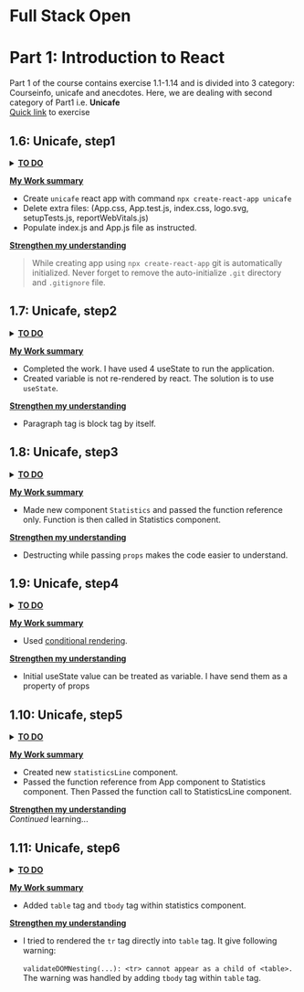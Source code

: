 # Full Stack Open

# Part 1: Introduction to React

Part 1 of the course contains exercise 1.1-1.14 and is divided into 3 category: Courseinfo, unicafe and anecdotes.
Here, we are dealing with second category of Part1 i.e. **Unicafe**  
[Quick link](https://fullstackopen.com/en/part1/a_more_complex_state_debugging_react_apps#exercises-1-6-1-14) to exercise

## 1.6: Unicafe, step1

<details><summary><u><b>TO DO</b></u></summary>

- Setup the files and folders as instructed.
- Initialize App.js file as:

  ```js
  import { useState } from "react";

  const App = () => {
    // save clicks of each button to its own state
    const [good, setGood] = useState(0);
    const [neutral, setNeutral] = useState(0);
    const [bad, setBad] = useState(0);

    return <div>code here</div>;
  };

  export default App;
  ```

- Initialize index.js file as:

  ```js
  import React from "react";

  import ReactDOM from "react-dom/client";

  import App from "./App";

  ReactDOM.createRoot(document.getElementById("root")).render(<App />);
  ```

</details>

**<u>My Work summary</u>**

- Create `unicafe` react app with command `npx create-react-app unicafe`
- Delete extra files: (App.css, App.test.js, index.css, logo.svg, setupTests.js, reportWebVitals.js)
- Populate index.js and App.js file as instructed.

**<u>Strengthen my understanding</u>**

> While creating app using `npx create-react-app` git is automatically initialized. Never forget to remove the auto-initialize `.git` directory and `.gitignore` file.

## 1.7: Unicafe, step2

<details><summary><u><b>TO DO</b></u></summary>

- I have to expand my application so that it shows more statistics about the gathered feedback: the total number of collected feedback, the average score (good: 1, neutral: 0, bad: -1) and the percentage of positive feedback.

  ![final output](assest/image.png)

</details>

**<u>My Work summary</u>**

- Completed the work. I have used 4 useState to run the application.
- Created variable is not re-rendered by react. The solution is to use `useState`.

**<u>Strengthen my understanding</u>**

- Paragraph tag is block tag by itself.

## 1.8: Unicafe, step3

<details><summary><u><b>TO DO</b></u></summary>

- Refactor your application so that displaying the statistics is extracted into its own Statistics component. The state of the application should remain in the App root component.

  ```js
  // a proper place to define a component
  const Statistics = (props) => {
    // ...
  }

  const App = () => {
    const [good, setGood] = useState(0)
    const [neutral, setNeutral] = useState(0)
    const [bad, setBad] = useState(0)

    // do not define a component within another component
    const Statistics = (props) => {
      // ...
    }

    return (
      // ...
    )
  }
  ```

</details>

**<u>My Work summary</u>**

- Made new component `Statistics` and passed the function reference only. Function is then called in Statistics component.

**<u>Strengthen my understanding</u>**

- Destructing while passing `props` makes the code easier to understand.

## 1.9: Unicafe, step4

<details><summary><u><b>TO DO</b></u></summary>

- Change your application to display statistics only once feedback has been gathered.

  ![final output](assest/image1.9.png)

</details>

**<u>My Work summary</u>**

- Used [conditional rendering](https://fullstackopen.com/en/part1/a_more_complex_state_debugging_react_apps#conditional-rendering).

**<u>Strengthen my understanding</u>**

- Initial useState value can be treated as variable. I have send them as a property of props

## 1.10: Unicafe, step5

<details><summary><u><b>TO DO</b></u></summary>

- Need to make new component and use the same component to render all statistics.
  ```js
  const Statistics = (props) => {
    /// ...
    return(
      <div>
        <StatisticLine text="good" value ={...} />
        <StatisticLine text="neutral" value ={...} />
        <StatisticLine text="bad" value ={...} />
        // ...
      </div>
    )
  }
  ```

</details>

**<u>My Work summary</u>**

- Created new `statisticsLine` component.
- Passed the function reference from App component to Statistics component. Then Passed the function call to StatisticsLine component.

**<u>Strengthen my understanding</u>**  
_Continued_ learning...

## 1.11: Unicafe, step6

<details><summary><u><b>TO DO</b></u></summary>

- Need to add table element while rendering the statistics.

</details>

**<u>My Work summary</u>**

- Added `table` tag and `tbody` tag within statistics component.

**<u>Strengthen my understanding</u>**

- I tried to rendered the `tr` tag directly into `table` tag. It give following warning:

  `validateDOMNesting(...): <tr> cannot appear as a child of <table>.`  
  The warning was handled by adding `tbody` tag within `table` tag.
